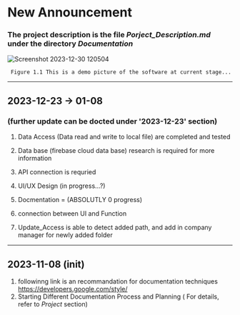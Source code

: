 # New Announcement
   ### The project description is the file *Porject_Description.md* under the directory *Documentation*


![Screenshot 2023-12-30 120504](https://github.com/weiz0123/Invoice-Project/assets/76544381/29d71b59-8b84-43ad-aff8-cb9ba66b2385)

     Figure 1.1 This is a demo picture of the software at current stage...
___________________________________________________________________________________________________________________________________________________________________________________
## 2023-12-23 -> 01-08
### (further update can be docted under '2023-12-23' section)
1. Data Access (Data read and write to local file) are completed and tested
2. Data base (firebase cloud data base) research is required for more information
3. API connection is requried
4. UI/UX Design (in progress...?)
5. Docmentation = (ABSOLUTLY 0 progress)

7. connection between UI and Function
8. Update_Access is able to detect added path, and add in company manager for newly added folder
___________________________________________________________________________________________________________________________________________________________________________________
## 2023-11-08 (init)
1. followinng link is an recommandation for documentation techniques
   https://developers.google.com/style/
2. Starting Different Documentation Process and Planning ( For details, refer to *Project* section)
